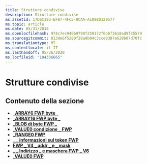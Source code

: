 ```yaml
---
title: Strutture condivise
description: Strutture condivise
ms.assetid: 17D6C193-EF87-4FC5-8CAA-A1098D129577
ms.topic: article
ms.date: 05/31/2018
ms.openlocfilehash: 974c7ec94069798f259172f6b6f3618ad9f35579
ms.sourcegitcommit: 013de6f5280f28a9b04c3cce9387e629b07d70fc
ms.translationtype: MT
ms.contentlocale: it-IT
ms.lasthandoff: 05/26/2020
ms.locfileid: "104336665"
---
```

# <a name="shared-structures"></a>Strutture condivise

## <a name="in-this-section"></a>Contenuto della sezione

-   [**\_ARRAY6 FWP byte \_**](/windows/win32/api/fwptypes/ns-fwptypes-fwp_byte_array6)
-   [**\_ARRAY16 FWP byte \_**](/windows/desktop/api/Fwptypes/ns-fwptypes-fwp_byte_array16)
-   [**\_BLOB di byte FWP \_**](/windows/desktop/api/Fwptypes/ns-fwptypes-fwp_byte_blob)
-   [**\_VALUE0 condizione \_ FWP**](/windows/desktop/api/Fwptypes/ns-fwptypes-fwp_condition_value0)
-   [**\_RANGE0 FWP**](/windows/desktop/api/Fwptypes/ns-fwptypes-fwp_range0)
-   [**\_ \_ informazioni sul token FWP**](/windows/desktop/api/Fwptypes/ns-fwptypes-fwp_token_information)
-   [**FWP \_ V4 \_ addr \_ e \_ mask**](/windows/desktop/api/Fwptypes/ns-fwptypes-fwp_v4_addr_and_mask)
-   [**\_ \_ Indirizzo \_ e maschera FWP \_ V6**](/windows/desktop/api/Fwptypes/ns-fwptypes-fwp_v6_addr_and_mask)
-   [**\_VALUE0 FWP**](/windows/desktop/api/Fwptypes/ns-fwptypes-fwp_value0)

 

 




